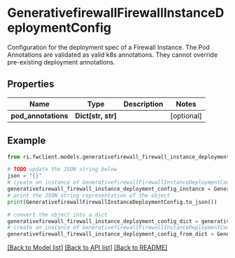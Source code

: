# GenerativefirewallFirewallInstanceDeploymentConfig

Configuration for the deployment spec of a Firewall Instance. The Pod Annotations are validated as valid k8s annotations. They cannot override pre-existing deployment annotations.

## Properties

Name | Type | Description | Notes
------------ | ------------- | ------------- | -------------
**pod_annotations** | **Dict[str, str]** |  | [optional] 

## Example

```python
from ri.fwclient.models.generativefirewall_firewall_instance_deployment_config import GenerativefirewallFirewallInstanceDeploymentConfig

# TODO update the JSON string below
json = "{}"
# create an instance of GenerativefirewallFirewallInstanceDeploymentConfig from a JSON string
generativefirewall_firewall_instance_deployment_config_instance = GenerativefirewallFirewallInstanceDeploymentConfig.from_json(json)
# print the JSON string representation of the object
print(GenerativefirewallFirewallInstanceDeploymentConfig.to_json())

# convert the object into a dict
generativefirewall_firewall_instance_deployment_config_dict = generativefirewall_firewall_instance_deployment_config_instance.to_dict()
# create an instance of GenerativefirewallFirewallInstanceDeploymentConfig from a dict
generativefirewall_firewall_instance_deployment_config_from_dict = GenerativefirewallFirewallInstanceDeploymentConfig.from_dict(generativefirewall_firewall_instance_deployment_config_dict)
```
[[Back to Model list]](../README.md#documentation-for-models) [[Back to API list]](../README.md#documentation-for-api-endpoints) [[Back to README]](../README.md)

